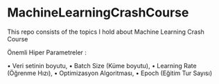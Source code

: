 # MachineLearningCrashCourse
This repo consists of the topics I hold about Machine Learning Crash Course

Önemli Hiper Parametreler :

•	Veri setinin boyutu,
•	Batch Size (Küme boyutu),
•	Learning Rate (Öğrenme Hızı),
•	Optimizasyon Algoritması,
•	Epoch (Eğitim Tur Sayısı)
